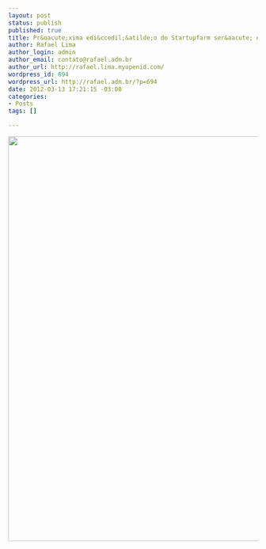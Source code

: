 ```yaml
--- 
layout: post
status: publish
published: true
title: Pr&oacute;xima edi&ccedil;&atilde;o do Startupfarm ser&aacute; em Bras&iacute;lia
author: Rafael Lima
author_login: admin
author_email: contato@rafael.adm.br
author_url: http://rafael.lima.myopenid.com/
wordpress_id: 694
wordpress_url: http://rafael.adm.br/?p=694
date: 2012-03-13 17:21:15 -03:00
categories: 
- Posts
tags: []

---
```

<a href="http://rafael.adm.br/wp-content/uploads/2012/03/2012.03.jpeg"><img src="http://rafael.adm.br/wp-content/uploads/2012/03/2012.03-706x1024.jpg" alt="" title="Startupfarm Bras&iacute;lia" width="565" height="819" class="aligncenter size-large wp-image-695" /></a>
